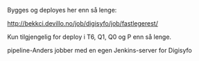 Bygges og deployes her enn så lenge:

http://bekkci.devillo.no/job/digisyfo/job/fastlegerest/

Kun tilgjengelig for deploy i T6, Q1, Q0 og P enn så lenge. 

pipeline-Anders jobber med en egen Jenkins-server for Digisyfo
